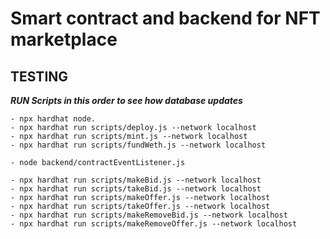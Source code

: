 # Smart contract and backend for NFT marketplace


## TESTING

___RUN Scripts in this order to see how database updates___

	- npx hardhat node. 
	- npx hardhat run scripts/deploy.js --network localhost
	- npx hardhat run scripts/mint.js --network localhost
	- npx hardhat run scripts/fundWeth.js --network localhost

	- node backend/contractEventListener.js

	- npx hardhat run scripts/makeBid.js --network localhost
	- npx hardhat run scripts/takeBid.js --network localhost
	- npx hardhat run scripts/makeOffer.js --network localhost
	- npx hardhat run scripts/takeOffer.js --network localhost
	- npx hardhat run scripts/makeRemoveBid.js --network localhost
	- npx hardhat run scripts/makeRemoveOffer.js --network localhost